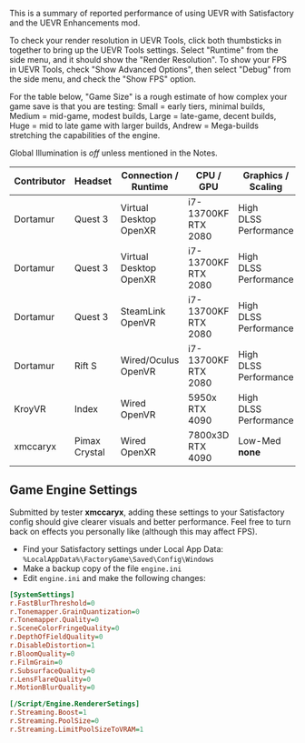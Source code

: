 This is a summary of reported performance of using UEVR with Satisfactory and the UEVR Enhancements mod.

To check your render resolution in UEVR Tools, click both thumbsticks in together to bring up the UEVR Tools settings. Select "Runtime" from the side menu, and it should show the "Render Resolution". 
To show your FPS in UEVR Tools, check "Show Advanced Options", then select "Debug" from the side menu, and check the "Show FPS" option.

For the table below, "Game Size" is a rough estimate of how complex your game save is that you are testing: Small = early tiers, minimal builds, Medium = mid-game, modest builds, Large = late-game, decent builds, Huge = mid to late game with larger builds, Andrew = Mega-builds stretching the capabilities of the engine.

Global Illumination is *off* unless mentioned in the Notes.

| Contributor | Headset       | Connection / Runtime         | CPU / GPU                 | Graphics / Scaling        | Game Size | Render Res,      | FPS | Notes                 |
| ----------- | ------------- | ---------------------------- | ------------------------- | ------------------------- | --------- | ---------------- | --- | --------------------- |
| Dortamur    | Quest 3       | Virtual Desktop <br/> OpenXR | i7-13700KF <br/> RTX 2080 | High<br/>DLSS Performance | Small     | 4032 x 2112      | ~70 |                       |
| Dortamur    | Quest 3       | Virtual Desktop <br/> OpenXR | i7-13700KF <br/> RTX 2080 | High<br/>DLSS Performance | Large     | 4032 x 2112      | ~40 |                       |
| Dortamur    | Quest 3       | SteamLink       <br/> OpenVR | i7-13700KF <br/> RTX 2080 | High<br/>DLSS Performance | Large     |                  |     |                       |
| Dortamur    | Rift S        | Wired/Oculus    <br/> OpenVR | i7-13700KF <br/> RTX 2080 | High<br/>DLSS Performance | Large     |                  |     |                       |
| KroyVR      | Index         | Wired           <br/> OpenVR | 5950x      <br/> RTX 4090 | High<br/>DLSS Performance | Small     | 2016 x 2240 /eye | ~90 | Multiplayer (as host) |
| xmccaryx    | Pimax Crystal | Wired<br>OpenXR              | 7800x3D<br>RTX 4090       | Low-Med<br>**none**       | Small     | 4312x5102 /eye   | ~55 |                       |
## Game Engine Settings

Submitted by tester **xmccaryx**, adding these settings to your Satisfactory config should give clearer visuals and better performance. Feel free to turn back on effects you personally like (although this may affect FPS).
- Find your Satisfactory settings under Local App Data: `%LocalAppData%\FactoryGame\Saved\Config\Windows`
- Make a backup copy of the file `engine.ini`
- Edit `engine.ini` and make the following changes:
```ini
[SystemSettings]
r.FastBlurThreshold=0
r.Tonemapper.GrainQuantization=0
r.Tonemapper.Quality=0
r.SceneColorFringeQuality=0
r.DepthOfFieldQuality=0
r.DisableDistortion=1
r.BloomQuality=0
r.FilmGrain=0
r.SubsurfaceQuality=0
r.LensFlareQuality=0
r.MotionBlurQuality=0

[/Script/Engine.RendererSetings]
r.Streaming.Boost=1
r.Streaming.PoolSize=0
r.Streaming.LimitPoolSizeToVRAM=1
```
